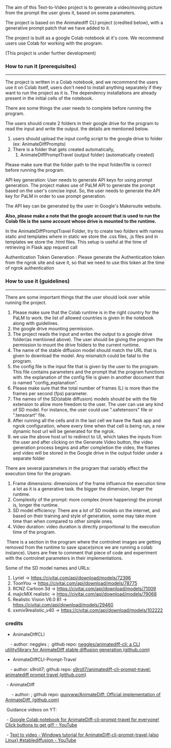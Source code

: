 The aim of this Text-to-Video project is to generate a video/moving picture from the prompt the user gives it, based on some parameters.

The project is based on the Animatediff CLI project (credited below), with a generative prompt patch that we have added to it.  

The project is built as a google Colab notebook at it's core. We recommend users use Colab for working with the program.

(This project is under further development)
  
### How to run it (prerequisites)

-------
 

The project is written in a Colab notebook, and we recommend the users use it on Colab itself, users don't need to install anything separately if they want to run the project as it is. The dependency installations are already present in the initial cells of the notebook.

There are some things the user needs to complete before running the program.

The users should create 2 folders in their google drive for the program to read the input and write the output. the details are mentioned below.

1. users should upload the input config script to the google drive to folder (ex: AnimateDiffPrompts)
2. There is a folder that gets created automatically,
	1. AnimateDiffPromptTravel (output folder) (automatically created)

  
Please make sure that the folder path to the input folder/file is correct before running the program.

API key generation: User needs to generate API keys for using prompt generation. The project makes use of PaLM API to generate the prompt based on the user's concise input. So, the user needs to generate the API key for PaLM in order to use prompt generation.

The API key can be generated by the user in Google's Makersuite website.

**Also, please make a note that the google account that is used to run the Colab file is the same account whose drive is mounted to the runtime.**

In the AnimateDiffPromptTravel Folder, try to create two folders with names static and templates where in static we store the .css files, .js files and in templates we store the .html files. This setup is useful at the time of retrieving in Flask app request call

Authentication Token Generation : Please generate the Authentication token from the ngrok site and save it, so that we need to use this token at the time of ngrok authentication

### How to use it (guidelines)

----


There are some important things that the user should look over while running the project.
1. Please make sure that the Colab runtime is in the right country for the PaLM to work. the list of allowed countries is given in the notebook along with guidelines.
2. the google drive mounting permission.
3. The project reads the input and writes the output to a google drive folder(as mentioned above). The user should be giving the program the permission to mount the drive folders to the current runtime.
4. The name of the stable diffusion model should match the URL that is given to download the model. Any mismatch could be fatal to the program.
5. the config file is the input file that is given by the user to the program. This file contains parameters and the prompt that the program functions with. the explanation of the config file is given in another document that is named "config_explanation".
6. Please make sure that the total number of frames (L) is more than the frames per second (fps) parameter.
7. The names of the SD(stable diffusion) models should be with the file extension to allow more freedom to the user. The user can use any kind of SD model. For instance, the user could use ".safetensors" file or ".tensorart" file.
8. After running all the cells and in the last cell we have the flask app and ngrok configuration, where every time when that cell is being run, a new dynamic host url will be generated for the ngrok.
9. we use the above host url to redirect to UI, which takes the inputs from the user and after clicking on the Generate Video button, the video generation process begins and after completion the video, the frames and video will be stored in the Google drive in the output folder under a separate folder

There are several parameters in the program that variably effect the execution time for the program.

1. Frame dimensions: dimensions of the frame influence the execution time a lot as it is a generative task. the bigger the dimension, longer the runtime.
2. Complexity of the prompt: more complex (more happening) the prompt is, longer the runtime.
3. SD model efficiency: There are a lot of SD models on the internet, and based on their training and style of generation, some may take more time than when compared to other simple ones.
4. Video duration: video duration is directly proportional to the execution time of the program.

 There is a section in the program where the controlnet images are getting removed from the runtime to save space(since we are running a colab instance). Users are free to comment that piece of code and experiment with the controlnet parameters in their implementations.
  
  Some of the SD model names and URLs:
  1. Lyriel -> https://civitai.com/api/download/models/72396
  2. ToonYou -> https://civitai.com/api/download/models/78775
  3. RCNZ Cartoon 3d -> https://civitai.com/api/download/models/71009
  4. majicMIX realistic -> https://civitai.com/api/download/models/79068
  5. Realistic Vision V6.0 B1 -> https://civitai.com/api/download/models/29460
  6. xxmix9realistic_v40 -> https://civitai.com/api/download/models/102222
### credits

- AnimateDIffCLI

    - author: neggles ;  github repo: [neggles/animatediff-cli: a CLI utility/library for AnimateDiff stable diffusion generation (github.com)](https://github.com/neggles/animatediff-cli)

- AnimateDiffCLI-Prompt-Travel

    - author: s9roll7; github repo: [s9roll7/animatediff-cli-prompt-travel: animatediff prompt travel (github.com)](https://github.com/s9roll7/animatediff-cli-prompt-travel)

 - AnimateDiff

     - author: ; github repo: [guoyww/AnimateDiff: Official implementation of AnimateDiff. (github.com)](https://github.com/guoyww/AnimateDiff)

 Guidance videos on YT:

 - [Google Colab notebook for AnimateDiff-cli-prompt-travel for everyone! Click buttons to get gif! - YouTube](https://www.youtube.com/watch?v=hTWU3JRB-N0&ab_channel=Tech-Practice)

 - [Text to video - Windows tutorial for AnimateDiff-cli-prompt-travel (also Linux) #stablediffusion - YouTube](https://www.youtube.com/watch?v=PkAVpvgeRyA&ab_channel=Tech-Practice)
